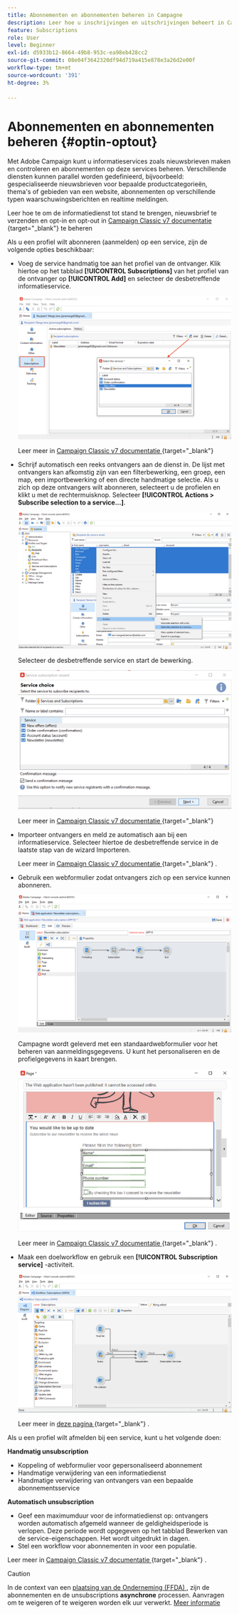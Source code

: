 ```yaml
---
title: Abonnementen en abonnementen beheren in Campagne
description: Leer hoe u inschrijvingen en uitschrijvingen beheert in Campaign v8.
feature: Subscriptions
role: User
level: Beginner
exl-id: d5933b12-8664-49b8-953c-ea98eb428cc2
source-git-commit: 08e04f3642320df94d719a415e878e3a26d2e00f
workflow-type: tm+mt
source-wordcount: '391'
ht-degree: 3%

---
```


# Abonnementen en abonnementen beheren {#optin-optout}

Met Adobe Campaign kunt u informatieservices zoals nieuwsbrieven maken en controleren en abonnementen op deze services beheren. Verschillende diensten kunnen parallel worden gedefinieerd, bijvoorbeeld: gespecialiseerde nieuwsbrieven voor bepaalde productcategorieën, thema&#39;s of gebieden van een website, abonnementen op verschillende typen waarschuwingsberichten en realtime meldingen.

Leer hoe te om de informatiedienst tot stand te brengen, nieuwsbrief te verzenden en opt-in en opt-out in [ Campaign Classic v7 documentatie ](https://experienceleague.adobe.com/docs/campaign-classic/using/sending-messages/subscriptions-and-referrals/managing-subscriptions.html?lang=nl-NL){target="_blank"} te beheren 

Als u een profiel wilt abonneren (aanmelden) op een service, zijn de volgende opties beschikbaar:

* Voeg de service handmatig toe aan het profiel van de ontvanger. Klik hiertoe op het tabblad **[!UICONTROL Subscriptions]** van het profiel van de ontvanger op **[!UICONTROL Add]** en selecteer de desbetreffende informatieservice.

  ![](assets/subscribe-to-a-service.png)

  Leer meer in [ Campaign Classic v7 documentatie ](https://experienceleague.adobe.com/docs/campaign-classic/using/getting-started/profile-management/editing-a-profile.html?lang=nl-NL#deliveries-tab){target="_blank"} 

* Schrijf automatisch een reeks ontvangers aan de dienst in. De lijst met ontvangers kan afkomstig zijn van een filterbewerking, een groep, een map, een importbewerking of een directe handmatige selectie. Als u zich op deze ontvangers wilt abonneren, selecteert u de profielen en klikt u met de rechtermuisknop. Selecteer **[!UICONTROL Actions > Subscribe selection to a service...]**.

  ![](assets/subscribe-selection.png)

  Selecteer de desbetreffende service en start de bewerking.

  ![](assets/subscribe-confirm.png)

  Leer meer in [ Campaign Classic v7 documentatie ](https://experienceleague.adobe.com/docs/campaign-classic/using/getting-started/profile-management/editing-a-profile.html?lang=nl-NL#deliveries-tab){target="_blank"} 


* Importeer ontvangers en meld ze automatisch aan bij een informatieservice. Selecteer hiertoe de desbetreffende service in de laatste stap van de wizard Importeren.

  Leer meer in [ Campaign Classic v7 documentatie ](https://experienceleague.adobe.com/docs/campaign-classic/using/getting-started/importing-and-exporting-data/generic-imports-exports/executing-import-jobs.html?lang=nl-NL#step-5---additional-step-when-importing-recipients){target="_blank"} .

* Gebruik een webformulier zodat ontvangers zich op een service kunnen abonneren.

  ![](assets/opt-in-webapp.png)

  Campagne wordt geleverd met een standaardwebformulier voor het beheren van aanmeldingsgegevens. U kunt het personaliseren en de profielgegevens in kaart brengen.

  ![](assets/web-app.png)

  Leer meer in [ Campaign Classic v7 documentatie ](https://experienceleague.adobe.com/docs/campaign-classic/using/designing-content/web-forms/use-cases--web-forms.html?lang=nl-NL#create-a-subscription--form-with-double-opt-in){target="_blank"} .


* Maak een doelworkflow en gebruik een **[!UICONTROL Subscription service]** -activiteit.

  ![](assets/wf-subscription.png)

  Leer meer in [ deze pagina ](https://experienceleague.adobe.com/docs/campaign/automation/workflows/wf-activities/targeting-activities/subscription-services.html?lang=nl-NL){target="_blank"} .

Als u een profiel wilt afmelden bij een service, kunt u het volgende doen:

**Handmatig unsubscription**

* Koppeling of webformulier voor gepersonaliseerd abonnement
* Handmatige verwijdering van een informatiedienst
* Handmatige verwijdering van ontvangers van een bepaalde abonnementsservice

**Automatisch unsubscription**

* Geef een maximumduur voor de informatiedienst op: ontvangers worden automatisch afgemeld wanneer de geldigheidsperiode is verlopen. Deze periode wordt opgegeven op het tabblad Bewerken van de service-eigenschappen. Het wordt uitgedrukt in dagen.
* Stel een workflow voor abonnementen in voor een populatie.

Leer meer in [ Campaign Classic v7 documentatie ](https://experienceleague.adobe.com/docs/campaign-classic/using/sending-messages/subscriptions-and-referrals/managing-subscriptions.html?lang=nl-NL#unsubscribing-a-recipient-from-a-service){target="_blank"} .


>[!CAUTION]
>
>In de context van een [ plaatsing van de Onderneming (FFDA) ](../architecture/enterprise-deployment.md), zijn de abonnementen en de unsubscriptions **asynchrone** processen. Aanvragen om te weigeren of te weigeren worden elk uur verwerkt. [Meer informatie](../architecture/new-apis.md#sub-apis)

<!--
You can also enable your delivery recipients to forward messages to a friend. To do this, insert the relevant links into your delivery. You may then track this sharing process as well as the number of visits to the concerned pages. 

For more on this capability, refer to [Campaign Classic v7 documentation](https://experienceleague.adobe.com/docs/campaign-classic/using/sending-messages/subscriptions-and-referrals/viral-and-social-marketing.html?lang=nl-NL#viral-marketing--forward-to-a-friend){target="_blank"}
-->
